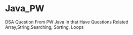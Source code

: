 # Java_PW
DSA Question From PW Java
In that Have Questions Related Array,String,Searching, Sorting, Loops
